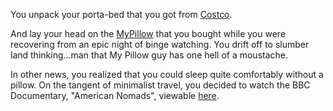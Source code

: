 You unpack your porta-bed that you got from [Costco](http://www.costco.com).

And lay your head on the [MyPillow](http://www.mypillow.com) that you bought 
while you were recovering from an epic night of binge watching.  You drift off
to slumber land thinking...man that My Pillow guy has one hell of a moustache.

In other news, you realized that you could sleep quite comfortably
without a pillow. On the tangent of minimalist travel, you decided
to watch the BBC Documentary, "American Nomads", viewable [here](https://topdocumentaryfilms.com/american-nomads/).
